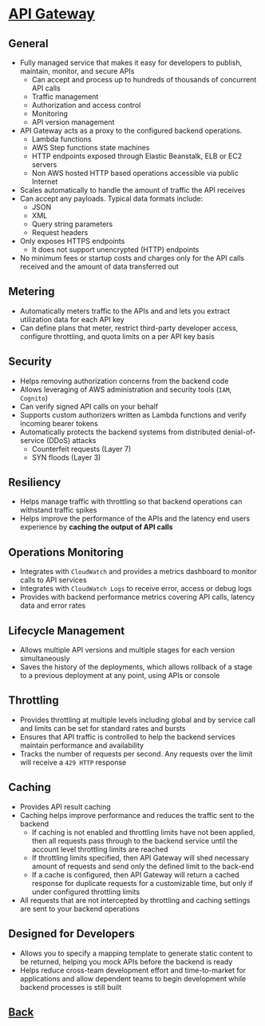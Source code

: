# [API Gateway](../README.md)

## General

* Fully managed service that makes it easy for developers to publish, maintain, monitor, and secure APIs
	* Can accept and process up to hundreds of thousands of concurrent API calls
	* Traffic management
	* Authorization and access control
	* Monitoring
	* API version management
* API Gateway acts as a proxy to the configured backend operations.
	* Lambda functions
	* AWS Step functions state machines
	* HTTP endpoints exposed through Elastic Beanstalk, ELB or EC2 servers
	* Non AWS hosted HTTP based operations accessible via public Internet
* Scales automatically to handle the amount of traffic the API receives
* Can accept any payloads. Typical data formats include:
	* JSON
	* XML
	* Query string parameters
	* Request headers
* Only exposes HTTPS endpoints
	* It does not support unencrypted (HTTP) endpoints
* No minimum fees or startup costs and charges only for the API calls received and the amount of data transferred out

## Metering

* Automatically meters traffic to the APIs and and lets you extract utilization data for each API key
* Can define plans that meter, restrict third-party developer access, configure throttling, and quota limits on a per API key basis

## Security

* Helps removing authorization concerns from the backend code
* Allows leveraging of AWS administration and security tools (`IAM`, `Cognito`)
* Can verify signed API calls on your behalf
* Supports custom authorizers written as Lambda functions and verify incoming bearer tokens
* Automatically protects the backend systems from distributed denial-of-service (DDoS) attacks
	* Counterfeit requests (Layer 7)
	* SYN floods (Layer 3)

## Resiliency
* Helps manage traffic with throttling so that backend operations can withstand traffic spikes
* Helps improve the performance of the APIs and the latency end users experience by __caching the output of API calls__

## Operations Monitoring

* Integrates with `CloudWatch` and provides a metrics dashboard to monitor calls to API services
* Integrates with `CloudWatch Logs` to receive error, access or debug logs
* Provides with backend performance metrics covering API calls, latency data and error rates

## Lifecycle Management

* Allows multiple API versions and multiple stages for each version simultaneously
* Saves the history of the deployments, which allows rollback of a stage to a previous deployment at any point, using APIs or console

## Throttling

* Provides throttling at multiple levels including global and by service call and limits can be set for standard rates and bursts
* Ensures that API traffic is controlled to help the backend services maintain performance and availability
* Tracks the number of requests per second. Any requests over the limit will receive a `429 HTTP` response

## Caching

* Provides API result caching
* Caching helps improve performance and reduces the traffic sent to the backend
	* If caching is not enabled and throttling limits have not been applied, then all requests pass through to the backend service until the account level throttling limits are reached
	* If throttling limits specified, then API Gateway will shed necessary amount of requests and send only the defined limit to the back-end
	* If a cache is configured, then API Gateway will return a cached response for duplicate requests for a customizable time, but only if under configured throttling limits
* All requests that are not intercepted by throttling and caching settings are sent to your backend operations

## Designed for Developers

* Allows you to specify a mapping template to generate static content to be returned, helping you mock APIs before the backend is ready
* Helps reduce cross-team development effort and time-to-market for applications and allow dependent teams to begin development while backend processes is still built

## [Back](../README.md)